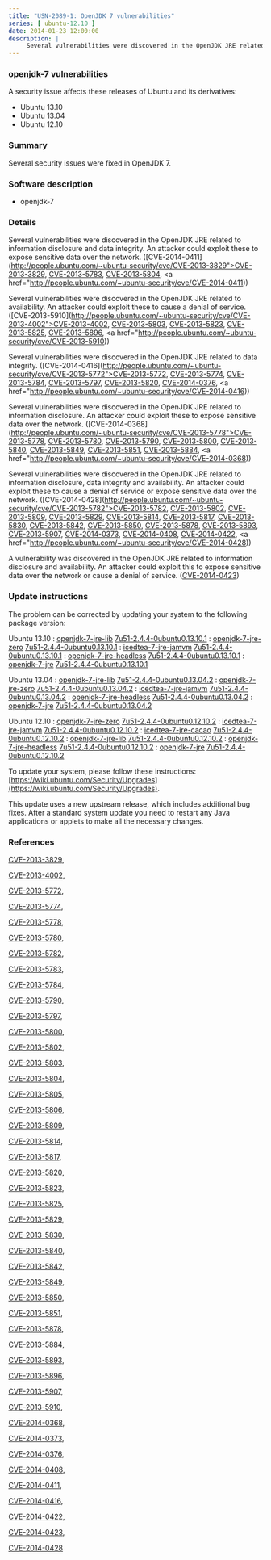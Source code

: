 ```yaml
---
title: "USN-2089-1: OpenJDK 7 vulnerabilities"
series: [ ubuntu-12.10 ]
date: 2014-01-23 12:00:00
description: |
     Several vulnerabilities were discovered in the OpenJDK JRE related to information disclosure and data integrity. An attacker could exploit these to expose sensitive data over the network. ([CVE-2014-0411](http://people.ubuntu.com/~ubuntu-security/cve/CVE-2013-3829">CVE-2013-3829</a>, <a href="http://people.ubuntu.com/~ubuntu-security/cve/CVE-2013-5783">CVE-2013-5783</a>, <a href="http://people.ubuntu.com/~ubuntu-security/cve/CVE-2013-5804">CVE-2013-5804</a>, <a href="http://people.ubuntu.com/~ubuntu-security/cve/CVE-2014-0411))
--- 
```

 
### openjdk-7 vulnerabilities

A security issue affects these releases of Ubuntu and its derivatives:

* Ubuntu 13.10
* Ubuntu 13.04
* Ubuntu 12.10

### Summary

Several security issues were fixed in OpenJDK 7. 

### Software description

* openjdk-7 

### Details

 Several vulnerabilities were discovered in the OpenJDK JRE related to information disclosure and data integrity. An attacker could exploit these to expose sensitive data over the network. ([CVE-2014-0411](http://people.ubuntu.com/~ubuntu-security/cve/CVE-2013-3829">CVE-2013-3829</a>, <a href="http://people.ubuntu.com/~ubuntu-security/cve/CVE-2013-5783">CVE-2013-5783</a>, <a href="http://people.ubuntu.com/~ubuntu-security/cve/CVE-2013-5804">CVE-2013-5804</a>, <a href="http://people.ubuntu.com/~ubuntu-security/cve/CVE-2014-0411))

Several vulnerabilities were discovered in the OpenJDK JRE related to availability. An attacker could exploit these to cause a denial of service. ([CVE-2013-5910](http://people.ubuntu.com/~ubuntu-security/cve/CVE-2013-4002">CVE-2013-4002</a>, <a href="http://people.ubuntu.com/~ubuntu-security/cve/CVE-2013-5803">CVE-2013-5803</a>, <a href="http://people.ubuntu.com/~ubuntu-security/cve/CVE-2013-5823">CVE-2013-5823</a>, <a href="http://people.ubuntu.com/~ubuntu-security/cve/CVE-2013-5825">CVE-2013-5825</a>, <a href="http://people.ubuntu.com/~ubuntu-security/cve/CVE-2013-5896">CVE-2013-5896</a>, <a href="http://people.ubuntu.com/~ubuntu-security/cve/CVE-2013-5910))

Several vulnerabilities were discovered in the OpenJDK JRE related to data integrity. ([CVE-2014-0416](http://people.ubuntu.com/~ubuntu-security/cve/CVE-2013-5772">CVE-2013-5772</a>, <a href="http://people.ubuntu.com/~ubuntu-security/cve/CVE-2013-5774">CVE-2013-5774</a>, <a href="http://people.ubuntu.com/~ubuntu-security/cve/CVE-2013-5784">CVE-2013-5784</a>, <a href="http://people.ubuntu.com/~ubuntu-security/cve/CVE-2013-5797">CVE-2013-5797</a>, <a href="http://people.ubuntu.com/~ubuntu-security/cve/CVE-2013-5820">CVE-2013-5820</a>, <a href="http://people.ubuntu.com/~ubuntu-security/cve/CVE-2014-0376">CVE-2014-0376</a>, <a href="http://people.ubuntu.com/~ubuntu-security/cve/CVE-2014-0416))

Several vulnerabilities were discovered in the OpenJDK JRE related to information disclosure. An attacker could exploit these to expose sensitive data over the network. ([CVE-2014-0368](http://people.ubuntu.com/~ubuntu-security/cve/CVE-2013-5778">CVE-2013-5778</a>, <a href="http://people.ubuntu.com/~ubuntu-security/cve/CVE-2013-5780">CVE-2013-5780</a>, <a href="http://people.ubuntu.com/~ubuntu-security/cve/CVE-2013-5790">CVE-2013-5790</a>, <a href="http://people.ubuntu.com/~ubuntu-security/cve/CVE-2013-5800">CVE-2013-5800</a>, <a href="http://people.ubuntu.com/~ubuntu-security/cve/CVE-2013-5840">CVE-2013-5840</a>, <a href="http://people.ubuntu.com/~ubuntu-security/cve/CVE-2013-5849">CVE-2013-5849</a>, <a href="http://people.ubuntu.com/~ubuntu-security/cve/CVE-2013-5851">CVE-2013-5851</a>, <a href="http://people.ubuntu.com/~ubuntu-security/cve/CVE-2013-5884">CVE-2013-5884</a>, <a href="http://people.ubuntu.com/~ubuntu-security/cve/CVE-2014-0368))

Several vulnerabilities were discovered in the OpenJDK JRE related to information disclosure, data integrity and availability. An attacker could exploit these to cause a denial of service or expose sensitive data over the network. ([CVE-2014-0428](http://people.ubuntu.com/~ubuntu-security/cve/CVE-2013-5782">CVE-2013-5782</a>, <a href="http://people.ubuntu.com/~ubuntu-security/cve/CVE-2013-5802">CVE-2013-5802</a>, <a href="http://people.ubuntu.com/~ubuntu-security/cve/CVE-2013-5809">CVE-2013-5809</a>, <a href="http://people.ubuntu.com/~ubuntu-security/cve/CVE-2013-5829">CVE-2013-5829</a>, <a href="http://people.ubuntu.com/~ubuntu-security/cve/CVE-2013-5814">CVE-2013-5814</a>, <a href="http://people.ubuntu.com/~ubuntu-security/cve/CVE-2013-5817">CVE-2013-5817</a>, <a href="http://people.ubuntu.com/~ubuntu-security/cve/CVE-2013-5830">CVE-2013-5830</a>, <a href="http://people.ubuntu.com/~ubuntu-security/cve/CVE-2013-5842">CVE-2013-5842</a>, <a href="http://people.ubuntu.com/~ubuntu-security/cve/CVE-2013-5850">CVE-2013-5850</a>, <a href="http://people.ubuntu.com/~ubuntu-security/cve/CVE-2013-5878">CVE-2013-5878</a>, <a href="http://people.ubuntu.com/~ubuntu-security/cve/CVE-2013-5893">CVE-2013-5893</a>, <a href="http://people.ubuntu.com/~ubuntu-security/cve/CVE-2013-5907">CVE-2013-5907</a>, <a href="http://people.ubuntu.com/~ubuntu-security/cve/CVE-2014-0373">CVE-2014-0373</a>, <a href="http://people.ubuntu.com/~ubuntu-security/cve/CVE-2014-0408">CVE-2014-0408</a>, <a href="http://people.ubuntu.com/~ubuntu-security/cve/CVE-2014-0422">CVE-2014-0422</a>, <a href="http://people.ubuntu.com/~ubuntu-security/cve/CVE-2014-0428))

A vulnerability was discovered in the OpenJDK JRE related to information disclosure and availability. An attacker could exploit this to expose sensitive data over the network or cause a denial of service. ([CVE-2014-0423](http://people.ubuntu.com/~ubuntu-security/cve/CVE-2014-0423)) 

### Update instructions

The problem can be corrected by updating your system to the following package version:

Ubuntu 13.10
 : [openjdk-7-jre-lib](https://launchpad.net/ubuntu/+source/openjdk-7) <span> [7u51-2.4.4-0ubuntu0.13.10.1](https://launchpad.net/ubuntu/+source/openjdk-7/7u51-2.4.4-0ubuntu0.13.10.1) </span> 
 : [openjdk-7-jre-zero](https://launchpad.net/ubuntu/+source/openjdk-7) <span> [7u51-2.4.4-0ubuntu0.13.10.1](https://launchpad.net/ubuntu/+source/openjdk-7/7u51-2.4.4-0ubuntu0.13.10.1) </span> 
 : [icedtea-7-jre-jamvm](https://launchpad.net/ubuntu/+source/openjdk-7) <span> [7u51-2.4.4-0ubuntu0.13.10.1](https://launchpad.net/ubuntu/+source/openjdk-7/7u51-2.4.4-0ubuntu0.13.10.1) </span> 
 : [openjdk-7-jre-headless](https://launchpad.net/ubuntu/+source/openjdk-7) <span> [7u51-2.4.4-0ubuntu0.13.10.1](https://launchpad.net/ubuntu/+source/openjdk-7/7u51-2.4.4-0ubuntu0.13.10.1) </span> 
 : [openjdk-7-jre](https://launchpad.net/ubuntu/+source/openjdk-7) <span> [7u51-2.4.4-0ubuntu0.13.10.1](https://launchpad.net/ubuntu/+source/openjdk-7/7u51-2.4.4-0ubuntu0.13.10.1) </span> 

Ubuntu 13.04
 : [openjdk-7-jre-lib](https://launchpad.net/ubuntu/+source/openjdk-7) <span> [7u51-2.4.4-0ubuntu0.13.04.2](https://launchpad.net/ubuntu/+source/openjdk-7/7u51-2.4.4-0ubuntu0.13.04.2) </span> 
 : [openjdk-7-jre-zero](https://launchpad.net/ubuntu/+source/openjdk-7) <span> [7u51-2.4.4-0ubuntu0.13.04.2](https://launchpad.net/ubuntu/+source/openjdk-7/7u51-2.4.4-0ubuntu0.13.04.2) </span> 
 : [icedtea-7-jre-jamvm](https://launchpad.net/ubuntu/+source/openjdk-7) <span> [7u51-2.4.4-0ubuntu0.13.04.2](https://launchpad.net/ubuntu/+source/openjdk-7/7u51-2.4.4-0ubuntu0.13.04.2) </span> 
 : [openjdk-7-jre-headless](https://launchpad.net/ubuntu/+source/openjdk-7) <span> [7u51-2.4.4-0ubuntu0.13.04.2](https://launchpad.net/ubuntu/+source/openjdk-7/7u51-2.4.4-0ubuntu0.13.04.2) </span> 
 : [openjdk-7-jre](https://launchpad.net/ubuntu/+source/openjdk-7) <span> [7u51-2.4.4-0ubuntu0.13.04.2](https://launchpad.net/ubuntu/+source/openjdk-7/7u51-2.4.4-0ubuntu0.13.04.2) </span> 

Ubuntu 12.10
 : [openjdk-7-jre-zero](https://launchpad.net/ubuntu/+source/openjdk-7) <span> [7u51-2.4.4-0ubuntu0.12.10.2](https://launchpad.net/ubuntu/+source/openjdk-7/7u51-2.4.4-0ubuntu0.12.10.2) </span> 
 : [icedtea-7-jre-jamvm](https://launchpad.net/ubuntu/+source/openjdk-7) <span> [7u51-2.4.4-0ubuntu0.12.10.2](https://launchpad.net/ubuntu/+source/openjdk-7/7u51-2.4.4-0ubuntu0.12.10.2) </span> 
 : [icedtea-7-jre-cacao](https://launchpad.net/ubuntu/+source/openjdk-7) <span> [7u51-2.4.4-0ubuntu0.12.10.2](https://launchpad.net/ubuntu/+source/openjdk-7/7u51-2.4.4-0ubuntu0.12.10.2) </span> 
 : [openjdk-7-jre-lib](https://launchpad.net/ubuntu/+source/openjdk-7) <span> [7u51-2.4.4-0ubuntu0.12.10.2](https://launchpad.net/ubuntu/+source/openjdk-7/7u51-2.4.4-0ubuntu0.12.10.2) </span> 
 : [openjdk-7-jre-headless](https://launchpad.net/ubuntu/+source/openjdk-7) <span> [7u51-2.4.4-0ubuntu0.12.10.2](https://launchpad.net/ubuntu/+source/openjdk-7/7u51-2.4.4-0ubuntu0.12.10.2) </span> 
 : [openjdk-7-jre](https://launchpad.net/ubuntu/+source/openjdk-7) <span> [7u51-2.4.4-0ubuntu0.12.10.2](https://launchpad.net/ubuntu/+source/openjdk-7/7u51-2.4.4-0ubuntu0.12.10.2) </span> 

To update your system, please follow these instructions: [https://wiki.ubuntu.com/Security/Upgrades](https://wiki.ubuntu.com/Security/Upgrades).

This update uses a new upstream release, which includes additional bug fixes. After a standard system update you need to restart any Java applications or applets to make all the necessary changes. 

### References

 [CVE-2013-3829](http://people.ubuntu.com/~ubuntu-security/cve/CVE-2013-3829), 

 [CVE-2013-4002](http://people.ubuntu.com/~ubuntu-security/cve/CVE-2013-4002), 

 [CVE-2013-5772](http://people.ubuntu.com/~ubuntu-security/cve/CVE-2013-5772), 

 [CVE-2013-5774](http://people.ubuntu.com/~ubuntu-security/cve/CVE-2013-5774), 

 [CVE-2013-5778](http://people.ubuntu.com/~ubuntu-security/cve/CVE-2013-5778), 

 [CVE-2013-5780](http://people.ubuntu.com/~ubuntu-security/cve/CVE-2013-5780), 

 [CVE-2013-5782](http://people.ubuntu.com/~ubuntu-security/cve/CVE-2013-5782), 

 [CVE-2013-5783](http://people.ubuntu.com/~ubuntu-security/cve/CVE-2013-5783), 

 [CVE-2013-5784](http://people.ubuntu.com/~ubuntu-security/cve/CVE-2013-5784), 

 [CVE-2013-5790](http://people.ubuntu.com/~ubuntu-security/cve/CVE-2013-5790), 

 [CVE-2013-5797](http://people.ubuntu.com/~ubuntu-security/cve/CVE-2013-5797), 

 [CVE-2013-5800](http://people.ubuntu.com/~ubuntu-security/cve/CVE-2013-5800), 

 [CVE-2013-5802](http://people.ubuntu.com/~ubuntu-security/cve/CVE-2013-5802), 

 [CVE-2013-5803](http://people.ubuntu.com/~ubuntu-security/cve/CVE-2013-5803), 

 [CVE-2013-5804](http://people.ubuntu.com/~ubuntu-security/cve/CVE-2013-5804), 

 [CVE-2013-5805](http://people.ubuntu.com/~ubuntu-security/cve/CVE-2013-5805), 

 [CVE-2013-5806](http://people.ubuntu.com/~ubuntu-security/cve/CVE-2013-5806), 

 [CVE-2013-5809](http://people.ubuntu.com/~ubuntu-security/cve/CVE-2013-5809), 

 [CVE-2013-5814](http://people.ubuntu.com/~ubuntu-security/cve/CVE-2013-5814), 

 [CVE-2013-5817](http://people.ubuntu.com/~ubuntu-security/cve/CVE-2013-5817), 

 [CVE-2013-5820](http://people.ubuntu.com/~ubuntu-security/cve/CVE-2013-5820), 

 [CVE-2013-5823](http://people.ubuntu.com/~ubuntu-security/cve/CVE-2013-5823), 

 [CVE-2013-5825](http://people.ubuntu.com/~ubuntu-security/cve/CVE-2013-5825), 

 [CVE-2013-5829](http://people.ubuntu.com/~ubuntu-security/cve/CVE-2013-5829), 

 [CVE-2013-5830](http://people.ubuntu.com/~ubuntu-security/cve/CVE-2013-5830), 

 [CVE-2013-5840](http://people.ubuntu.com/~ubuntu-security/cve/CVE-2013-5840), 

 [CVE-2013-5842](http://people.ubuntu.com/~ubuntu-security/cve/CVE-2013-5842), 

 [CVE-2013-5849](http://people.ubuntu.com/~ubuntu-security/cve/CVE-2013-5849), 

 [CVE-2013-5850](http://people.ubuntu.com/~ubuntu-security/cve/CVE-2013-5850), 

 [CVE-2013-5851](http://people.ubuntu.com/~ubuntu-security/cve/CVE-2013-5851), 

 [CVE-2013-5878](http://people.ubuntu.com/~ubuntu-security/cve/CVE-2013-5878), 

 [CVE-2013-5884](http://people.ubuntu.com/~ubuntu-security/cve/CVE-2013-5884), 

 [CVE-2013-5893](http://people.ubuntu.com/~ubuntu-security/cve/CVE-2013-5893), 

 [CVE-2013-5896](http://people.ubuntu.com/~ubuntu-security/cve/CVE-2013-5896), 

 [CVE-2013-5907](http://people.ubuntu.com/~ubuntu-security/cve/CVE-2013-5907), 

 [CVE-2013-5910](http://people.ubuntu.com/~ubuntu-security/cve/CVE-2013-5910), 

 [CVE-2014-0368](http://people.ubuntu.com/~ubuntu-security/cve/CVE-2014-0368), 

 [CVE-2014-0373](http://people.ubuntu.com/~ubuntu-security/cve/CVE-2014-0373), 

 [CVE-2014-0376](http://people.ubuntu.com/~ubuntu-security/cve/CVE-2014-0376), 

 [CVE-2014-0408](http://people.ubuntu.com/~ubuntu-security/cve/CVE-2014-0408), 

 [CVE-2014-0411](http://people.ubuntu.com/~ubuntu-security/cve/CVE-2014-0411), 

 [CVE-2014-0416](http://people.ubuntu.com/~ubuntu-security/cve/CVE-2014-0416), 

 [CVE-2014-0422](http://people.ubuntu.com/~ubuntu-security/cve/CVE-2014-0422), 

 [CVE-2014-0423](http://people.ubuntu.com/~ubuntu-security/cve/CVE-2014-0423), 

 [CVE-2014-0428](http://people.ubuntu.com/~ubuntu-security/cve/CVE-2014-0428)
 

